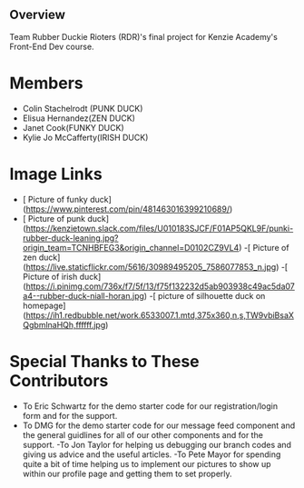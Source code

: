 ## Overview

Team Rubber Duckie Rioters (RDR)'s final project for Kenzie Academy's Front-End Dev course.

# Members

- Colin Stachelrodt (PUNK DUCK)
- Elisua Hernandez(ZEN DUCK)
- Janet Cook(FUNKY DUCK)
- Kylie Jo McCafferty(IRISH DUCK)

# Image Links

- [ Picture of funky duck] (https://www.pinterest.com/pin/481463016399210689/)
- [ Picture of punk duck] (https://kenzietown.slack.com/files/U010183SJCF/F01AP5QKL9F/punki-rubber-duck-leaning.jpg?origin_team=TCNHBFEG3&origin_channel=D0102CZ9VL4)
-[ Picture of zen duck] (https://live.staticflickr.com/5616/30989495205_7586077853_n.jpg) 
-[ Picture of irish duck] (https://i.pinimg.com/736x/f7/5f/13/f75f132232d5ab903938c49ac5da07a4--rubber-duck-niall-horan.jpg)
-[ picture of silhouette duck on homepage] (https://ih1.redbubble.net/work.6533007.1.mtd,375x360,n,s,TW9vbiBsaXQgbmlnaHQh,ffffff.jpg)

# Special Thanks to These Contributors 

- To Eric Schwartz for the demo starter code for our registration/login form and for the support.
- To DMG for the demo starter code for our message feed component and the general guidlines for all of our other components and for the support.
-To Jon Taylor for helping us debugging our branch codes and giving us advice and the useful articles.
-To Pete Mayor for spending quite a bit of time helping us to implement our pictures to show up within our profile page and getting them to set properly.




